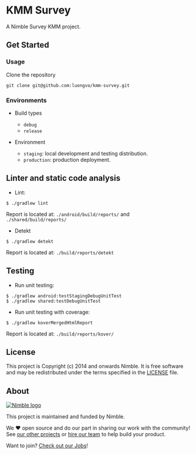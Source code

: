 # KMM Survey

A Nimble Survey KMM project.

## Get Started

### Usage

Clone the repository

`git clone git@github.com:luongvo/kmm-survey.git`

### Environments

- Build types
  - `debug`
  - `release`

- Environment
  - `staging`: local development and testing distribution.
  - `production`: production deployment.

## Linter and static code analysis

- Lint:

```
$ ./gradlew lint
```

Report is located at: `./android/build/reports/` and `./shared/build/reports/`

- Detekt

```
$ ./gradlew detekt
```

Report is located at: `./build/reports/detekt`

## Testing

- Run unit testing:

```
$ ./gradlew android:testStagingDebugUnitTest
$ ./gradlew shared:testDebugUnitTest
```

- Run unit testing with coverage:

```
$ ./gradlew koverMergedHtmlReport
```

Report is located at: `./build/reports/kover/`

## License

This project is Copyright (c) 2014 and onwards Nimble. It is free software and may be redistributed under the terms
specified in the [LICENSE] file.

[LICENSE]: /LICENSE

## About

<a href="https://nimblehq.co/">
  <picture>
    <source media="(prefers-color-scheme: dark)" srcset="https://assets.nimblehq.co/logo/dark/logo-dark-text-160.png">
    <img alt="Nimble logo" src="https://assets.nimblehq.co/logo/light/logo-light-text-160.png">
  </picture>
</a>

This project is maintained and funded by Nimble.

We ❤️ open source and do our part in sharing our work with the community!
See [our other projects][community] or [hire our team][hire] to help build your product.

Want to join? [Check out our Jobs][jobs]!

[community]: https://github.com/nimblehq
[hire]: https://nimblehq.co/
[jobs]: https://jobs.nimblehq.co/
